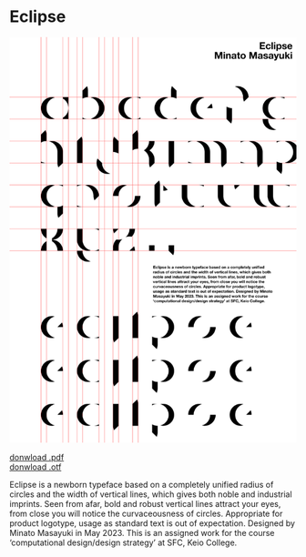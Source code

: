 # Eclipse

![](https://github.com/MugiSus/font-eclipse/blob/main/Eclipse-Poster.png)

[donwload .pdf](https://github.com/MugiSus/font-eclipse/raw/main/Eclipse-Poster.pdf) \
[donwload .otf](https://github.com/MugiSus/font-eclipse/raw/main/Eclipse-Regular.otf)

Eclipse is a newborn typeface based on a completely unified radius of circles and the width of vertical lines, which gives both noble and industrial imprints.
Seen from afar, bold and robust vertical lines attract your eyes, from close you will notice the curvaceousness of circles.
Appropriate for product logotype, usage as standard text is out of expectation.
Designed by Minato Masayuki in May 2023.
This is an assigned work for the course ‘computational design/design strategy’ at SFC, Keio College.
